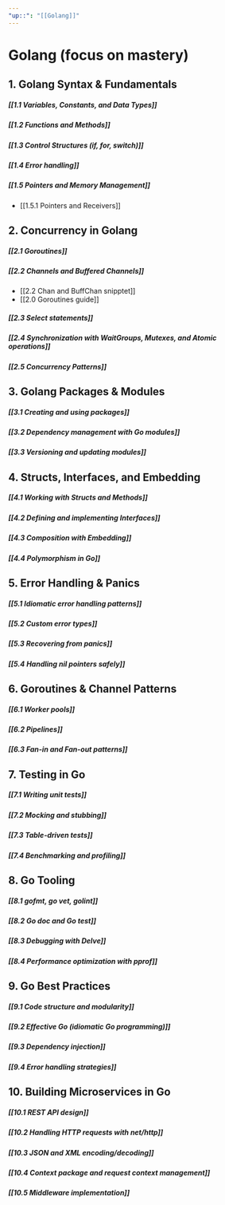 ```yaml
---
"up::": "[[Golang]]"
---
```

# Golang (focus on mastery)


## 1. Golang Syntax & Fundamentals

##### [[1.1 Variables, Constants, and Data Types]]

##### [[1.2 Functions and Methods]]

##### [[1.3 Control Structures (if, for, switch)]]

##### [[1.4 Error handling]]

##### [[1.5 Pointers and Memory Management]]
- [[1.5.1 Pointers and Receivers]]

## 2. Concurrency in Golang

##### [[2.1 Goroutines]]

##### [[2.2 Channels and Buffered Channels]]
- [[2.2 Chan and BuffChan snipptet]]
- [[2.0 Goroutines guide]]

##### [[2.3 Select statements]]

##### [[2.4 Synchronization with WaitGroups, Mutexes, and Atomic operations]]

##### [[2.5 Concurrency Patterns]]

## 3. Golang Packages & Modules

##### [[3.1 Creating and using packages]]

##### [[3.2 Dependency management with Go modules]]

##### [[3.3 Versioning and updating modules]]

## 4. Structs, Interfaces, and Embedding

##### [[4.1 Working with Structs and Methods]]

##### [[4.2 Defining and implementing Interfaces]]

##### [[4.3 Composition with Embedding]]

##### [[4.4 Polymorphism in Go]]

## 5. Error Handling & Panics

##### [[5.1 Idiomatic error handling patterns]]

##### [[5.2 Custom error types]]

##### [[5.3 Recovering from panics]]

##### [[5.4 Handling nil pointers safely]]

## 6. Goroutines & Channel Patterns

##### [[6.1 Worker pools]]

##### [[6.2 Pipelines]]

##### [[6.3 Fan-in and Fan-out patterns]]

## 7. Testing in Go

##### [[7.1 Writing unit tests]]

##### [[7.2 Mocking and stubbing]]

##### [[7.3 Table-driven tests]]

##### [[7.4 Benchmarking and profiling]]

## 8. Go Tooling

##### [[8.1 gofmt, go vet, golint]]

##### [[8.2 Go doc and Go test]]

##### [[8.3 Debugging with Delve]]

##### [[8.4 Performance optimization with pprof]]

## 9. Go Best Practices

##### [[9.1 Code structure and modularity]]

##### [[9.2 Effective Go (idiomatic Go programming)]]

##### [[9.3 Dependency injection]]

##### [[9.4 Error handling strategies]]

## 10. Building Microservices in Go

##### [[10.1 REST API design]]

##### [[10.2 Handling HTTP requests with net/http]]

##### [[10.3 JSON and XML encoding/decoding]]

##### [[10.4 Context package and request context management]]

##### [[10.5 Middleware implementation]]


